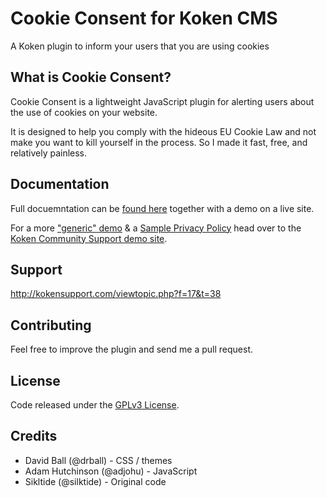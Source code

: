 # Cookie Consent for Koken CMS
A Koken plugin to inform your users that you are using cookies

## What is Cookie Consent?
Cookie Consent is a lightweight JavaScript plugin for alerting users about the use of cookies on your website.

It is designed to help you comply with the hideous EU Cookie Law and not make you want to kill yourself in the process. So I made it fast, free, and relatively painless.

## Documentation
Full docuemntation can be [found here](http://varoystrand.se/sidor/cookie-consent-for-koken/) together with a demo on a live site.

For a more ["generic" demo](http://kokensupport.com) & a [Sample Privacy Policy](http://kokensupport.com/demo/pages/privacy-policy/) head over to the [Koken Community Support demo site](http://kokensupport.com/).

## Support
http://kokensupport.com/viewtopic.php?f=17&t=38

## Contributing
Feel free to improve the plugin and send me a pull request.

## License
Code released under the [GPLv3 License](http://www.gnu.org/copyleft/gpl.html).

## Credits
+ David Ball (@drball) - CSS / themes  
+ Adam Hutchinson (@adjohu) - JavaScript
+ Sikltide (@silktide) - Original code
